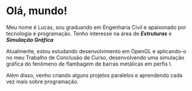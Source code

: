 # Olá, mundo!

Meu nome é Lucas, sou graduando em Engenharia Civil e apaixonado por tecnologia e programação.
Tenho interesse na área de _**Estruturas**_ e _**Simulação Gráfica**_

Atualmente, estou estudando desenvolvimento em OpenGL e aplicando-o no meu Trabalho de Conclusão de Curso, desenvolvendo uma simulação gráfica do fenômeno de flambagem de barras metálicas em perfis I.

Além disso, venho criando alguns projetos paralelos e aprendendo cada vez mais sobre programação.

<!--
**Lucashcr/Lucashcr** is a ✨ _special_ ✨ repository because its `README.md` (this file) appears on your GitHub profile.

Here are some ideas to get you started:

- 🔭 I’m currently working on ...
- 🌱 I’m currently learning ...
- 👯 I’m looking to collaborate on ...
- 🤔 I’m looking for help with ...
- 💬 Ask me about ...
- 📫 How to reach me: ...
- 😄 Pronouns: ...
- ⚡ Fun fact: ...
-->
